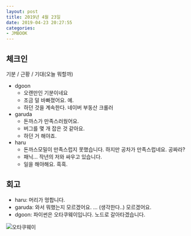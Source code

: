 ```yaml
---
layout: post
title: 2019년 4월 23일
date: 2019-04-23 20:27:55
categories:
- JMBOOK
---
```


## 체크인

기분 / 근황 / 기대(오늘 뭐할까)

* dgoon
    * 오랜만인 기분이네요
    * 조금 덜 바빠졌어요. 예.
    * 하던 것을 계속한다. 네이버 부동산 크롤러
* garuda
    * 돈까스가 만족스러웠어요.
    * 버그를 몇 개 잡은 것 같아요.
    * 하던 거 해야죠.
* haru
    * 돈까스모밀이 만족스럽지 못했습니다. 하지만 공차가 만족스럽네요. 공짜라?
    * 패닉... 작년의 저와 싸우고 있습니다.
    * 일을 해야해요. 흑흑.

## 회고

* haru: 머리가 멍합니다.
* garuda: 와서 뭐했는지 모르겠어요. ... (생각한다..) 모르겠어요.
* dgoon: 파이썬은 오타쿠웨이입니다. 노드로 갈아타겠습니다.

![오타쿠웨이](https://www.tuestudy.org/images/otakuway.gif)

